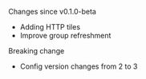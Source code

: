 Changes since v0.1.0-beta

* Adding HTTP tiles
* Improve group refreshment

Breaking change

* Config version changes from 2 to 3
